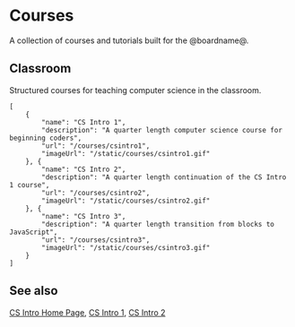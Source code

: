 # Courses

A collection of courses and tutorials built for the @boardname@.

## Classroom

Structured courses for teaching computer science in the classroom.

```codecard
[
    {
        "name": "CS Intro 1",
        "description": "A quarter length computer science course for beginning coders",
        "url": "/courses/csintro1",
        "imageUrl": "/static/courses/csintro1.gif"
    }, {
        "name": "CS Intro 2",
        "description": "A quarter length continuation of the CS Intro 1 course",
        "url": "/courses/csintro2",
        "imageUrl": "/static/courses/csintro2.gif"
    }, {
        "name": "CS Intro 3",
        "description": "A quarter length transition from blocks to JavaScript",
        "url": "/courses/csintro3",
        "imageUrl": "/static/courses/csintro3.gif"
    }
]
```

## See also

[CS Intro Home Page](/courses/csintro),
[CS Intro 1](/courses/csintro1),
[CS Intro 2](/courses/csintro2)
